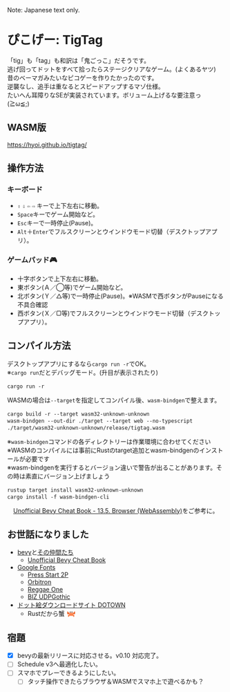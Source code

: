 Note: Japanese text only.

# ぴこげー: TigTag
「tig」も「tag」も和訳は「鬼ごっこ」だそうです。  
逃げ回ってドットをすべて拾ったらステージクリアなゲーム。(よくあるヤツ)  
昔のベーマガみたいなピコゲーを作りたかったのです。  
逆襲なし、追手は重なるとスピードアップするマゾ仕様。  
たいへん耳障りなSEが実装されています。ボリューム上げるな要注意っ (≧ω≦;)
## WASM版
https://hyoi.github.io/tigtag/
## 操作方法
### キーボード
- `⇧` `⇩` `⇦` `⇨` キーで上下左右に移動。
- `Space`キーでゲーム開始など。
- `Esc`キーで一時停止(Pause)。
- `Alt`＋`Enter`でフルスクリーンとウインドウモード切替（デスクトップアプリ）。
### ゲームパッド🎮
- 十字ボタンで上下左右に移動。
- 東ボタン(Ａ／◯等)でゲーム開始など。
- 北ボタン(Ｙ／△等)で一時停止(Pause)。※WASMで西ボタンがPauseになる不具合確認
- 西ボタン(Ｘ／▢等)でフルスクリーンとウインドウモード切替（デスクトップアプリ）。
## コンパイル方法
デスクトップアプリにするなら`cargo run -r`でOK。   
※`cargo run`だとデバッグモード。(升目が表示されたり)
```
cargo run -r    
```
WASMの場合は`--target`を指定してコンパイル後、`wasm-bindgen`で整えます。
```
cargo build -r --target wasm32-unknown-unknown
wasm-bindgen --out-dir ./target --target web --no-typescript ./target/wasm32-unknown-unknown/release/tigtag.wasm
```
※`wasm-bindgen`コマンドの各ディレクトリーは作業環境に合わせてください   
※WASMのコンパイルには事前にRustのtarget追加とwasm-bindgenのインストールが必要です  
※wasm-bindgenを実行するとバージョン違いで警告が出ることがあります。その時は素直にバージョン上げましょう  
```
rustup target install wasm32-unknown-unknown
cargo install -f wasm-bindgen-cli
```
　[Unofficial Bevy Cheat Book - 13.5. Browser (WebAssembly)](https://bevy-cheatbook.github.io/platforms/wasm.html)をご参考に。   
## お世話になりました
- [bevy](https://bevyengine.org/)と[その仲間たち](https://crates.io/search?q=bevy)
  - [Unofficial Bevy Cheat Book](https://bevy-cheatbook.github.io/)
- [Google Fonts](https://fonts.google.com/)
  - [Press Start 2P](https://fonts.google.com/specimen/Press+Start+2P)
  - [Orbitron](https://fonts.google.com/specimen/Orbitron)
  - [Reggae One](https://fonts.google.com/specimen/Reggae+One)
  - [BIZ UDPGothic](https://fonts.google.com/specimen/BIZ+UDPGothic)
- [ドット絵ダウンロードサイト DOTOWN](https://dotown.maeda-design-room.net/)
  - Rustだから蟹 <img src="./assets/sprites/kani_DOTOWN.png" width="22" height="16" style="vertical-align: bottom;">
## 宿題
- [x] bevyの最新リリースに対応させる。v0.10 対応完了。
- [ ] Schedule v3へ最適化したい。
- [ ] スマホでプレーできるようにしたい。
  - [ ] タッチ操作できたらブラウザ＆WASMでスマホ上で遊べるかも？